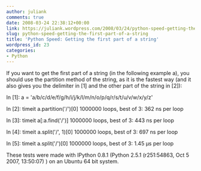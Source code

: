 ```yaml
---
author: juliank
comments: true
date: 2008-03-24 22:38:12+00:00
link: https://juliank.wordpress.com/2008/03/24/python-speed-getting-the-first-part-of-a-string/
slug: python-speed-getting-the-first-part-of-a-string
title: 'Python Speed: Getting the first part of a string'
wordpress_id: 23
categories:
- Python
---
```


If you want to get the first part of a string (in the following example a), you should use the partition method of the string, as it is the fastest way (and it also gives you the delimiter in [1] and the other part of the string in [2]):

In [1]: a = 'a/b/c/d/e/f/g/h/i/j/k/l/m/n/o/p/q/r/s/t/u/v/w/x/y/z'

In [2]: timeit a.partition('/')[0]
1000000 loops, best of 3: 362 ns per loop

In [3]: timeit  a[:a.find('/')]
1000000 loops, best of 3: 443 ns per loop

In [4]: timeit a.split('/', 1)[0]
1000000 loops, best of 3: 697 ns per loop

In [5]: timeit a.split('/')[0]
1000000 loops, best of 3: 1.45 µs per loop

These tests were made with IPython 0.8.1 (Python 2.5.1 (r251:54863, Oct  5 2007, 13:50:07) ) on an Ubuntu 64 bit system.
